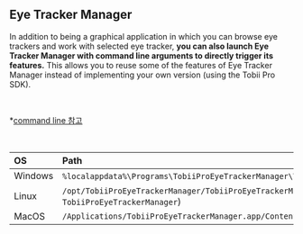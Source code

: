 ## Eye Tracker Manager

In addition to being a graphical application in which you can browse eye trackers and work with selected eye tracker, **you can also launch Eye Tracker Manager with command line arguments to directly trigger its features.** This allows you to reuse some of the features of Eye Tracker Manager instead of implementing your own version (using the Tobii Pro SDK).

​    

*[command line 참고](http://developer.tobiipro.com/eyetrackermanager/etm-sdk-integration.html)

​    

| OS      | Path                                                         |
| :------ | :----------------------------------------------------------- |
| Windows | `%localappdata%\Programs\TobiiProEyeTrackerManager\TobiiProEyeTrackerManager.exe` * |
| Linux   | `/opt/TobiiProEyeTrackerManager/TobiiProEyeTrackerManager` (can be called by alias `TobiiProEyeTrackerManager`) |
| MacOS   | `/Applications/TobiiProEyeTrackerManager.app/Contents/MacOS/TobiiProEyeTrackerManager` |